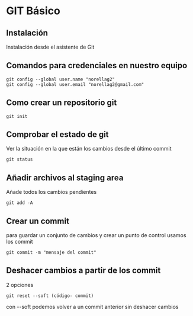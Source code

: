 # GIT Básico

## Instalación

Instalación desde el asistente de Git

## Comandos para credenciales en nuestro equipo

``` 
git config --global user.name "norellag2"
git config --global user.email "norellag2@gmail.com"
```

## Como crear un repositorio git
```
git init
```

## Comprobar el estado de git
Ver la situación en la que están los cambios desde el último commit
```
git status
```
## Añadir archivos al staging area
Añade todos los cambios pendientes
```
git add -A
```
## Crear un commit 
para guardar un conjunto de cambios y crear un punto de control usamos los commit
```
git commit -m "mensaje del commit"
```
## Deshacer cambios a partir de los commit
2 opciones 
```
git reset --soft (código- commit)
```
con --soft podemos volver a un commit anterior sin deshacer cambios